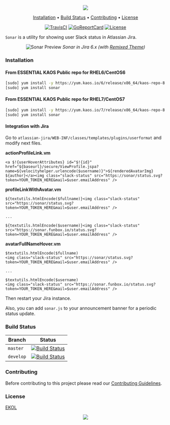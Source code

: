 <p align="center"><a href="#readme"><img src="https://gh.kaos.io/sonar.svg"/></a></p>

<p align="center"><a href="#installation">Installation</a> • <a href="#build-status">Build Status</a> • <a href="#contributing">Contributing</a> • <a href="#license">License</a></p>

<p align="center">
  <a href="https://travis-ci.org/essentialkaos/sonar"><img src="https://travis-ci.org/essentialkaos/sonar.svg?branch=master" alt="TravisCI" /></a>
  <a href="https://goreportcard.com/report/github.com/essentialkaos/sonar"><img src="https://goreportcard.com/badge/github.com/essentialkaos/sonar" alt="GoReportCard" /></a>
  <a href="https://essentialkaos.com/ekol"><img src="https://gh.kaos.io/ekol.svg" alt="License" /></a>
</p>

`Sonar` is a utility for showing user Slack status in Atlassian Jira.

<p align="center">
  <img src="https://gh.kaos.io/sonar-preview.png" alt="Sonar Preview">
  <i>Sonar in Jira 6.x (with <a href="https://github.com/essentialkaos/atlassian-remixed-theme">Remixed Theme</a>)</i>
</p>

### Installation

#### From ESSENTIAL KAOS Public repo for RHEL6/CentOS6

```bash
[sudo] yum install -y https://yum.kaos.io/6/release/x86_64/kaos-repo-8.0-0.el6.noarch.rpm
[sudo] yum install sonar
```

#### From ESSENTIAL KAOS Public repo for RHEL7/CentOS7

```bash
[sudo] yum install -y https://yum.kaos.io/7/release/x86_64/kaos-repo-8.0-0.el7.noarch.rpm
[sudo] yum install sonar
```

#### Integration with Jira

Go to `atlassian-jira/WEB-INF/classes/templates/plugins/userformat` and modify next files.

**actionProfileLink.vm**

```
<a $!{userHoverAttributes} id="$!{id}" href="${baseurl}/secure/ViewProfile.jspa?name=${velocityhelper.urlencode($username)}">${renderedAvatarImg} ${author}</a><img class="slack-status" src="https://sonar/status.svg?token=YOUR_TOKEN_HERE&mail=$user.emailAddress" />
```

**profileLinkWithAvatar.vm**

```
${textutils.htmlEncode($fullname)}<img class="slack-status" src="https://sonar/status.svg?token=YOUR_TOKEN_HERE&mail=$user.emailAddress" />

...

${textutils.htmlEncode($username)}<img class="slack-status" src="https://sonar.funbox.io/status.svg?token=YOUR_TOKEN_HERE&mail=$user.emailAddress" />
```

**avatarFullNameHover.vm**

```
$textutils.htmlEncode($fullname)
<img class="slack-status" src="https://sonar/status.svg?token=YOUR_TOKEN_HERE&mail=$user.emailAddress" />

...

$textutils.htmlEncode($username)
<img class="slack-status" src="https://sonar.funbox.io/status.svg?token=YOUR_TOKEN_HERE&mail=$user.emailAddress" />
```

Then restart your Jira instance.

Also, you can add `sonar.js` to your announcement banner for a periodic status update.

### Build Status

| Branch | Status |
|--------|--------|
| `master` | [![Build Status](https://travis-ci.org/essentialkaos/sonar.svg?branch=master)](https://travis-ci.org/essentialkaos/sonar) |
| `develop` | [![Build Status](https://travis-ci.org/essentialkaos/sonar.svg?branch=develop)](https://travis-ci.org/essentialkaos/sonar) |

### Contributing

Before contributing to this project please read our [Contributing Guidelines](https://github.com/essentialkaos/contributing-guidelines#contributing-guidelines).

### License

[EKOL](https://essentialkaos.com/ekol)

<p align="center"><a href="https://essentialkaos.com"><img src="https://gh.kaos.io/ekgh.svg"/></a></p>
